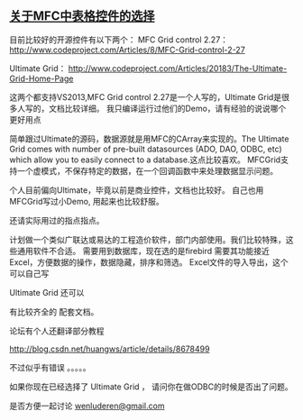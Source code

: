 ## [关于MFC中表格控件的选择](https://bbs.csdn.net/topics/390646220)
目前比较好的开源控件有以下两个：
MFC Grid control 2.27：
http://www.codeproject.com/Articles/8/MFC-Grid-control-2-27

Ultimate Grid：
http://www.codeproject.com/Articles/20183/The-Ultimate-Grid-Home-Page

这两个都支持VS2013,MFC Grid control 2.27是一个人写的，Ultimate Grid是很多人写的，文档比较详细。
我只编译运行过他们的Demo，请有经验的说说哪个更好用点

简单跟过Ultimate的源码，数据源就是用MFC的CArray来实现的。The Ultimate Grid comes with number of pre-built datasources (ADO, DAO, ODBC, etc) which allow you to easily connect to a database.这点比较喜欢。
MFCGrid支持一个虚模式，不保存特定的数据，在一个回调函数中来处理数据显示问题。

个人目前偏向Ultimate，毕竟以前是商业控件，文档也比较好。
自己也用MFCGrid写过小Demo, 用起来也比较舒服。

还请实际用过的指点指点。

计划做一个类似广联达或易达的工程造价软件，部门内部使用。我们比较特殊，这些通用软件不合适。
需要用到数据库，现在选的是firebird
需要其功能接近Excel，方便数据的操作，数据隐藏，排序和筛选。
Excel文件的导入导出，这个可以自己写


Ultimate Grid    还可以  

有比较齐全的 配套文档。

论坛有个人还翻译部分教程
 

http://blog.csdn.net/huangws/article/details/8678499

不过似乎有错误 。。。。。

如果你现在已经选择了  Ultimate Grid  ， 请问你在做ODBC的时候是否出了问题。

是否方便一起讨论  wenluderen@gmail.com
